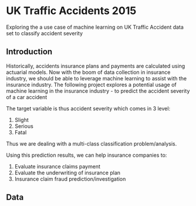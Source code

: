 # UK Traffic Accidents 2015 
Exploring the a use case of machine learning on UK Traffic Accident data set to classify accident severity

## Introduction
Historically, accidents insurance plans and payments are calculated using actuarial models. Now
with the boom of data collection in insurance industry, we should be able to leverage machine
learning to assist with the insurance industry.
The following project explores a potential usage of machine learning in the insurance industry - to predict the accident severity of a car accident

The target variable is thus accident severity which comes in 3 level:
1. Slight
2. Serious
3. Fatal

Thus we are dealing with a multi-class classification problem/analysis.

Using this prediction results, we can help insurance companies to:
1. Evaluate insurance claims payment
2. Evaluate the underwriting of insurance plan
3. Insurance claim fraud prediction/investigation

## Data 
